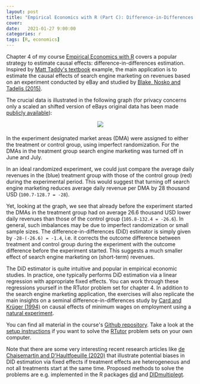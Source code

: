 ```yaml
---
layout: post
title: "Empirical Economics with R (Part C): Difference-in-Differences and Search Engine Marketing"
cover: 
date:   2021-01-27 9:00:00
categories: r
tags: [R, economics]
---
```


Chapter 4 of my course [Empirical Economics with R](https://github.com/skranz/empecon) covers a popular strategy to estimate causal effects: difference-in-differences estimation. Inspired by [Matt Taddy's textbook](http://taddylab.com/BDS.html) example, the main application is to estimate the causal effects of search engine marketing on revenues based on an experiment conducted by eBay and studied by [Blake, Nosko and Tadelis (2015)](https://faculty.haas.berkeley.edu/stadelis/BNT_ECMA_rev.pdf).

The crucial data is illustrated in the following graph (for privacy concerns only a scaled an shifted version of eBays original data has been made [publicly available](https://github.com/TaddyLab/BDS/blob/master/examples/paidsearch.csv)):

<center>
<img src="http://skranz.github.io/images/empecon/paidsearch2.svg" style="max-width: 100%; margin-bottom: 0.5em;">
</center>

In the experiment designated market areas (DMA) were assigned to either the treatment or control group, using imperfect randomization. For the DMAs in the treatment group search engine marketing was turned off in June and July. 

In an ideal randomized experiment, we could just compare the average daily revenues in the (blue) treatment group with those of the control group (red) during the experimental period. This would suggest that turning off search engine marketing reduces average daily revenue per DMA by 28 thousand USD (`100.7-128.7 = -28`).

Yet, looking at the graph, we see that already before the experiment started the DMAs in the treatment group had on average 26.6 thousand USD lower daily revenues than those of the control group (`105.8-132.4 = -26.6`). In general, such imbalances may be due to imperfect randomization or small sample sizes. The difference-in-differences (DiD) estimator is simply given by `-28-(-26.6) = -1.4`, i.e. it corrects the outcome difference between treatment and control group during the experiment with the outcome difference before the experiment started. This suggests a much smaller effect of search engine marketing on (short-term) revenues.

The DiD estimator is quite intuitive and popular in empirical economic studies. In practice, one typically performs DiD estimation via a linear regression with appropriate fixed effects. You can work through these regressions yourself in the RTutor problem set for chapter 4. In addition to the search engine marketing application, the exercises will also replicate the main insights on a seminal difference-in-differences study by [Card and Krüger (1994)](https://davidcard.berkeley.edu/papers/njmin-aer.pdf) on causal effects of minimum wages on employment using a [natural experiment](https://en.wikipedia.org/wiki/Natural_experiment).

You can find all material in the course's [Github repository](https://github.com/skranz/empecon). Take a look at the [setup instructions](https://htmlpreview.github.io/?https://github.com/skranz/empecon/blob/main/setup/setup.html) if you want to solve the [RTutor](https://github.com/skranz/RTutor) problem sets on your own computer.

Note that there are some very interesting recent research articles like [de Chaisemartin and D'Haultfoeuille (2020)](https://www.aeaweb.org/articles?id=10.1257/aer.20181169) that illustrate potential biases in DID estimation via fixed effects if treatment effects are heterogeneous and not all treatments start at the same time. Proposed methods to solve the problems are e.g. implemented in the R packages [did](https://cran.r-project.org/web/packages/did/index.html) and [DIDmultiplegt](https://cran.r-project.org/web/packages/DIDmultiplegt/index.html).
